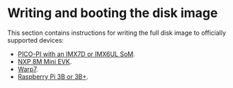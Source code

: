 # Writing and booting the disk image

This section contains instructions for writing the full disk image to officially supported devices:

* [PICO-PI with an IMX7D or IMX6UL SoM](../first-image/pico-pi-baseboard-with-the-pico-imx7d-or-pico-imx6ul-som.html).
* [NXP 8M Mini EVK](../first-image/nxp-8m-mini-evk-devices.html).
* [Warp7](../first-image/warp7-devices.html).
* [Raspberry Pi 3B or 3B+](../first-image/raspberry-pi-3-devices.html).
